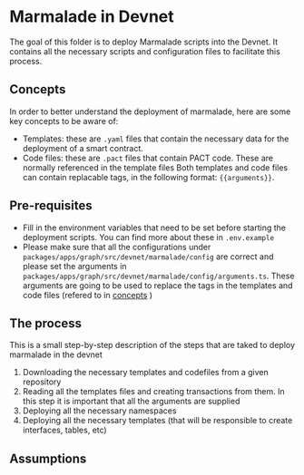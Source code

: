 # Marmalade in Devnet

The goal of this folder is to deploy Marmalade scripts into the Devnet. It
contains all the necessary scripts and configuration files to facilitate this
process.

## Concepts

In order to better understand the deployment of marmalade, here are some key
concepts to be aware of:

- Templates: these are `.yaml` files that contain the necessary data for the
  deployment of a smart contract.
- Code files: these are `.pact` files that contain PACT code. These are normally
  referenced in the template files Both templates and code files can contain
  replacable tags, in the following format: `{{arguments}}`.

## Pre-requisites

- Fill in the environment variables that need to be set before starting the
  deployment scripts. You can find more about these in `.env.example`
- Please make sure that all the configurations under
  `packages/apps/graph/src/devnet/marmalade/config` are correct and please set
  the arguments in
  `packages/apps/graph/src/devnet/marmalade/config/arguments.ts`. These
  arguments are going to be used to replace the tags in the templates and code
  files (refered to in [concepts](#concepts) )

## The process

This is a small step-by-step description of the steps that are taked to deploy
marmalade in the devnet

1. Downloading the necessary templates and codefiles from a given repository
2. Reading all the templates files and creating transactions from them. In this
   step it is important that all the arguments are supplied
3. Deploying all the necessary namespaces
4. Deploying all the necessary templates (that will be responsible to create
   interfaces, tables, etc)

## Assumptions
